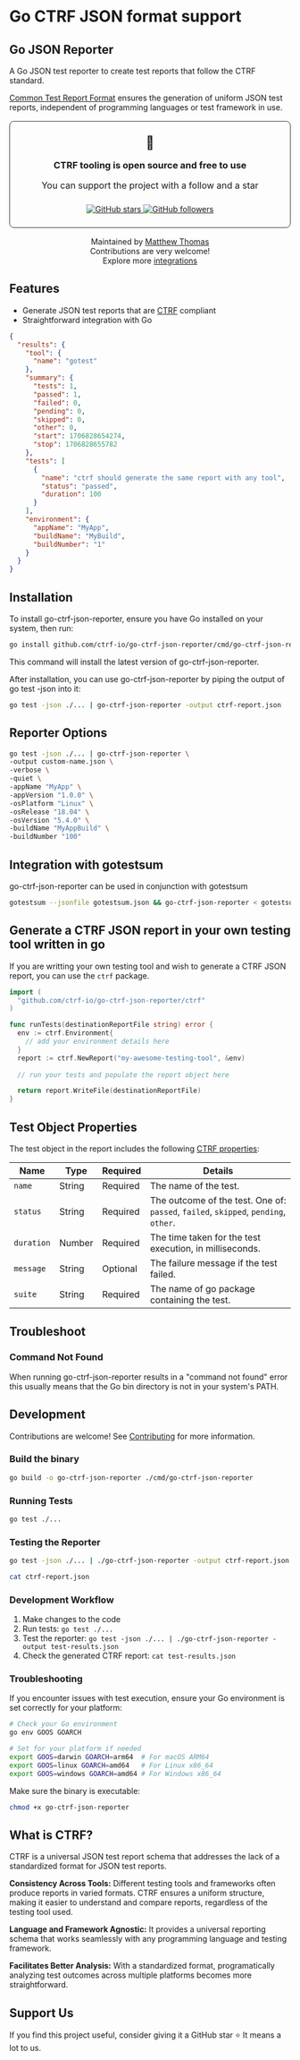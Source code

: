 # Go CTRF JSON format support

## Go JSON Reporter

A Go JSON test reporter to create test reports that follow the CTRF standard.

[Common Test Report Format](https://ctrf.io) ensures the generation of uniform JSON test reports, independent of programming languages or test framework in use.

<div align="center">
<div style="padding: 1.5rem; border-radius: 8px; margin: 1rem 0; border: 1px solid #30363d;">
<span style="font-size: 23px;">💚</span>
<h3 style="margin: 1rem 0;">CTRF tooling is open source and free to use</h3>
<p style="font-size: 16px;">You can support the project with a follow and a star</p>

<div style="margin-top: 1.5rem;">
<a href="https://github.com/ctrf-io/go-ctrf-json-reporter">
<img src="https://img.shields.io/github/stars/ctrf-io/go-ctrf-json-reporter?style=for-the-badge&color=2ea043" alt="GitHub stars">
</a>
<a href="https://github.com/ctrf-io">
<img src="https://img.shields.io/github/followers/ctrf-io?style=for-the-badge&color=2ea043" alt="GitHub followers">
</a>
</div>
</div>

<p style="font-size: 14px; margin: 1rem 0;">
Maintained by <a href="https://github.com/ma11hewthomas">Matthew Thomas</a><br/>
Contributions are very welcome! <br/>
Explore more <a href="https://www.ctrf.io/integrations">integrations</a>
</p>
</div>

## Features

- Generate JSON test reports that are [CTRF](https://ctrf.io) compliant
- Straightforward integration with Go

```json
{
  "results": {
    "tool": {
      "name": "gotest"
    },
    "summary": {
      "tests": 1,
      "passed": 1,
      "failed": 0,
      "pending": 0,
      "skipped": 0,
      "other": 0,
      "start": 1706828654274,
      "stop": 1706828655782
    },
    "tests": [
      {
        "name": "ctrf should generate the same report with any tool",
        "status": "passed",
        "duration": 100
      }
    ],
    "environment": {
      "appName": "MyApp",
      "buildName": "MyBuild",
      "buildNumber": "1"
    }
  }
}
```

## Installation

To install go-ctrf-json-reporter, ensure you have Go installed on your system, then run:

``` bash
go install github.com/ctrf-io/go-ctrf-json-reporter/cmd/go-ctrf-json-reporter@latest
```

This command will install the latest version of go-ctrf-json-reporter.

After installation, you can use go-ctrf-json-reporter by piping the output of go test -json into it:

``` bash
go test -json ./... | go-ctrf-json-reporter -output ctrf-report.json
```

## Reporter Options

``` bash
go test -json ./... | go-ctrf-json-reporter \
-output custom-name.json \
-verbose \
-quiet \
-appName "MyApp" \
-appVersion "1.0.0" \
-osPlatform "Linux" \
-osRelease "18.04" \
-osVersion "5.4.0" \
-buildName "MyAppBuild" \
-buildNumber "100"
```

## Integration with gotestsum

go-ctrf-json-reporter can be used in conjunction with gotestsum

``` bash
gotestsum --jsonfile gotestsum.json && go-ctrf-json-reporter < gotestsum.json
```

## Generate a CTRF JSON report in your own testing tool written in go

If you are writting your own testing tool and wish to generate a CTRF JSON report, you can use the `ctrf` package.

```go
import (
  "github.com/ctrf-io/go-ctrf-json-reporter/ctrf"
)

func runTests(destinationReportFile string) error {
  env := ctrf.Environment{
    // add your environment details here
  }	
  report := ctrf.NewReport("my-awesome-testing-tool", &env)
    
  // run your tests and populate the report object here

  return report.WriteFile(destinationReportFile)
}

```

## Test Object Properties

The test object in the report includes the following [CTRF properties](https://ctrf.io/docs/schema/test):

| Name       | Type   | Required | Details                                                                             |
| ---------- | ------ | -------- | ----------------------------------------------------------------------------------- |
| `name`     | String | Required | The name of the test.                                                               |
| `status`   | String | Required | The outcome of the test. One of: `passed`, `failed`, `skipped`, `pending`, `other`. |
| `duration` | Number | Required | The time taken for the test execution, in milliseconds.                             |
| `message`  | String | Optional | The failure message if the test failed.                                             |
| `suite`    | String | Required | The name of go package containing the test.                                         |

## Troubleshoot

### Command Not Found

When running go-ctrf-json-reporter results in a "command not found" error this usually means that the Go bin directory is not in your system's PATH.

## Development

Contributions are welcome! See [Contributing](CONTRIBUTING.md) for more information.

### Build the binary

```bash
go build -o go-ctrf-json-reporter ./cmd/go-ctrf-json-reporter
```

### Running Tests

```bash
go test ./...
```

### Testing the Reporter

```bash
go test -json ./... | ./go-ctrf-json-reporter -output ctrf-report.json

cat ctrf-report.json
```

### Development Workflow

1. Make changes to the code
2. Run tests: `go test ./...`
3. Test the reporter: `go test -json ./... | ./go-ctrf-json-reporter -output test-results.json`
4. Check the generated CTRF report: `cat test-results.json`

### Troubleshooting

If you encounter issues with test execution, ensure your Go environment is set correctly for your platform:

```bash
# Check your Go environment
go env GOOS GOARCH

# Set for your platform if needed
export GOOS=darwin GOARCH=arm64  # For macOS ARM64
export GOOS=linux GOARCH=amd64   # For Linux x86_64
export GOOS=windows GOARCH=amd64 # For Windows x86_64
```

Make sure the binary is executable:

```bash
chmod +x go-ctrf-json-reporter
```

## What is CTRF?

CTRF is a universal JSON test report schema that addresses the lack of a standardized format for JSON test reports.

**Consistency Across Tools:** Different testing tools and frameworks often produce reports in varied formats. CTRF ensures a uniform structure, making it easier to understand and compare reports, regardless of the testing tool used.

**Language and Framework Agnostic:** It provides a universal reporting schema that works seamlessly with any programming language and testing framework.

**Facilitates Better Analysis:** With a standardized format, programatically analyzing test outcomes across multiple platforms becomes more straightforward.

## Support Us

If you find this project useful, consider giving it a GitHub star ⭐ It means a lot to us.
